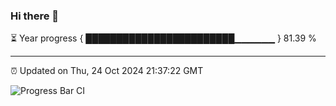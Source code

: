 ### Hi there 👋

⏳ Year progress { ████████████████████████▁▁▁▁▁▁ } 81.39 %

---

⏰ Updated on Thu, 24 Oct 2024 21:37:22 GMT

![Progress Bar CI](https://github.com/IshwaranRudhara/GIT-ACTION/workflows/Progress%20Bar%20CI/badge.svg)
